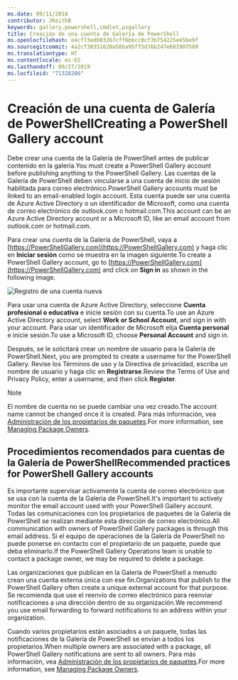 ```yaml
---
ms.date: 09/11/2018
contributor: JKeithB
keywords: gallery,powershell,cmdlet,psgallery
title: Creación de una cuenta de Galería de PowerShell
ms.openlocfilehash: e4cf73edb03267cff6bbcc0cf3b754225e45be9f
ms.sourcegitcommit: 4a2cf30351620a58ba95ff5d76b247e601907589
ms.translationtype: HT
ms.contentlocale: es-ES
ms.lasthandoff: 09/27/2019
ms.locfileid: "71328286"
---
```

# <a name="creating-a-powershell-gallery-account"></a><span data-ttu-id="d147c-103">Creación de una cuenta de Galería de PowerShell</span><span class="sxs-lookup"><span data-stu-id="d147c-103">Creating a PowerShell Gallery account</span></span>

<span data-ttu-id="d147c-104">Debe crear una cuenta de la Galería de PowerShell antes de publicar contenido en la galería.</span><span class="sxs-lookup"><span data-stu-id="d147c-104">You must create a PowerShell Gallery account before publishing anything to the PowerShell Gallery.</span></span>
<span data-ttu-id="d147c-105">Las cuentas de la Galería de PowerShell deben vincularse a una cuenta de inicio de sesión habilitada para correo electrónico.</span><span class="sxs-lookup"><span data-stu-id="d147c-105">PowerShell Gallery accounts must be linked to an email-enabled login account.</span></span> <span data-ttu-id="d147c-106">Esta cuenta puede ser una cuenta de Azure Active Directory o un identificador de Microsoft, como una cuenta de correo electrónico de outlook.com o hotmail.com.</span><span class="sxs-lookup"><span data-stu-id="d147c-106">This account can be an Azure Active Directory account or a Microsoft ID, like an email account from outlook.com or hotmail.com.</span></span>

<span data-ttu-id="d147c-107">Para crear una cuenta de la Galería de PowerShell, vaya a [https://PowerShellGallery.com](https://PowerShellGallery.com) y haga clic en **Iniciar sesión** como se muestra en la imagen siguiente.</span><span class="sxs-lookup"><span data-stu-id="d147c-107">To create a PowerShell Gallery account, go to [https://PowerShellGallery.com](https://PowerShellGallery.com) and click on **Sign in** as shown in the following image.</span></span>

![Registro de una cuenta nueva](../../Images/CreateAccount-Register.png)

<span data-ttu-id="d147c-109">Para usar una cuenta de Azure Active Directory, seleccione **Cuenta profesional o educativa** e inicie sesión con su cuenta.</span><span class="sxs-lookup"><span data-stu-id="d147c-109">To use an Azure Active Directory account, select **Work or School Account**, and sign in with your account.</span></span> <span data-ttu-id="d147c-110">Para usar un identificador de Microsoft elija **Cuenta personal** e inicie sesión.</span><span class="sxs-lookup"><span data-stu-id="d147c-110">To use a Microsoft ID, choose **Personal Account** and sign in.</span></span>

<span data-ttu-id="d147c-111">Después, se le solicitará crear un nombre de usuario para la Galería de PowerShell.</span><span class="sxs-lookup"><span data-stu-id="d147c-111">Next, you are prompted to create a username for the PowerShell Gallery.</span></span> <span data-ttu-id="d147c-112">Revise los Términos de uso y la Directiva de privacidad, escriba un nombre de usuario y haga clic en **Registrarse**.</span><span class="sxs-lookup"><span data-stu-id="d147c-112">Review the Terms of Use and Privacy Policy, enter a username, and then click **Register**.</span></span>

> [!NOTE]
> <span data-ttu-id="d147c-113">El nombre de cuenta no se puede cambiar una vez creado.</span><span class="sxs-lookup"><span data-stu-id="d147c-113">The account name cannot be changed once it is created.</span></span> <span data-ttu-id="d147c-114">Para más información, vea [Administración de los propietarios de paquetes](managing-package-owners.md).</span><span class="sxs-lookup"><span data-stu-id="d147c-114">For more information, see [Managing Package Owners](managing-package-owners.md).</span></span>

## <a name="recommended-practices-for-powershell-gallery-accounts"></a><span data-ttu-id="d147c-115">Procedimientos recomendados para cuentas de la Galería de PowerShell</span><span class="sxs-lookup"><span data-stu-id="d147c-115">Recommended practices for PowerShell Gallery accounts</span></span>

<span data-ttu-id="d147c-116">Es importante supervisar activamente la cuenta de correo electrónico que se usa con la cuenta de la Galería de PowerShell.</span><span class="sxs-lookup"><span data-stu-id="d147c-116">It's important to actively monitor the email account used with your PowerShell Gallery account.</span></span> <span data-ttu-id="d147c-117">Todas las comunicaciones con los propietarios de paquetes de la Galería de PowerShell se realizan mediante esta dirección de correo electrónico.</span><span class="sxs-lookup"><span data-stu-id="d147c-117">All communication with owners of PowerShell Gallery packages is through this email address.</span></span> <span data-ttu-id="d147c-118">Si el equipo de operaciones de la Galería de PowerShell no puede ponerse en contacto con el propietario de un paquete, puede que deba eliminarlo.</span><span class="sxs-lookup"><span data-stu-id="d147c-118">If the PowerShell Gallery Operations team is unable to contact a package owner, we may be required to delete a package.</span></span>

<span data-ttu-id="d147c-119">Las organizaciones que publican en la Galería de PowerShell a menudo crean una cuenta externa única con ese fin.</span><span class="sxs-lookup"><span data-stu-id="d147c-119">Organizations that publish to the PowerShell Gallery often create a unique external account for that purpose.</span></span> <span data-ttu-id="d147c-120">Se recomienda que use el reenvío de correo electrónico para reenviar notificaciones a una dirección dentro de su organización.</span><span class="sxs-lookup"><span data-stu-id="d147c-120">We recommend you use email forwarding to forward notifications to an address within your organization.</span></span>

<span data-ttu-id="d147c-121">Cuando varios propietarios están asociados a un paquete, todas las notificaciones de la Galería de PowerShell se envían a todos los propietarios.</span><span class="sxs-lookup"><span data-stu-id="d147c-121">When multiple owners are associated with a package, all PowerShell Gallery notifications are sent to all owners.</span></span> <span data-ttu-id="d147c-122">Para más información, vea [Administración de los propietarios de paquetes](managing-package-owners.md).</span><span class="sxs-lookup"><span data-stu-id="d147c-122">For more information, see [Managing Package Owners](managing-package-owners.md).</span></span>
